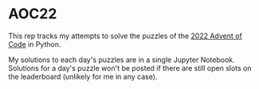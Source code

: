 # AOC22

This rep tracks my attempts to solve the puzzles of the [2022 Advent of Code](https://adventofcode.com/2022) in Python.

My solutions to each day's puzzles are in a single Jupyter Notebook. Solutions for a day's puzzle won't be posted if there are still open slots on the leaderboard (unlikely for me in any case). 
